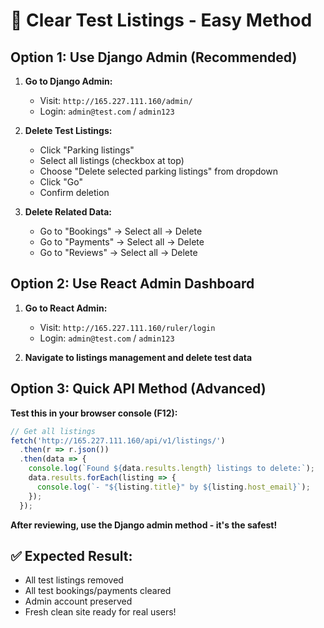 # 🧹 Clear Test Listings - Easy Method

## Option 1: Use Django Admin (Recommended)

1. **Go to Django Admin:**
   - Visit: `http://165.227.111.160/admin/`
   - Login: `admin@test.com` / `admin123`

2. **Delete Test Listings:**
   - Click "Parking listings" 
   - Select all listings (checkbox at top)
   - Choose "Delete selected parking listings" from dropdown
   - Click "Go"
   - Confirm deletion

3. **Delete Related Data:**
   - Go to "Bookings" → Select all → Delete
   - Go to "Payments" → Select all → Delete  
   - Go to "Reviews" → Select all → Delete

## Option 2: Use React Admin Dashboard

1. **Go to React Admin:**
   - Visit: `http://165.227.111.160/ruler/login`
   - Login: `admin@test.com` / `admin123`

2. **Navigate to listings management and delete test data**

## Option 3: Quick API Method (Advanced)

**Test this in your browser console (F12):**

```javascript
// Get all listings
fetch('http://165.227.111.160/api/v1/listings/')
  .then(r => r.json())
  .then(data => {
    console.log(`Found ${data.results.length} listings to delete:`);
    data.results.forEach(listing => {
      console.log(`- "${listing.title}" by ${listing.host_email}`);
    });
  });
```

**After reviewing, use the Django admin method - it's the safest!**

## ✅ Expected Result:
- All test listings removed
- All test bookings/payments cleared  
- Admin account preserved
- Fresh clean site ready for real users!